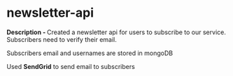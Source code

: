 # newsletter-api
<strong>Description - </strong>Created a newsletter api for users to subscribe to our service. Subscribers need to verify their email.
<p>Subscribers email and usernames are stored in mongoDB</p>
<p>Used <strong>SendGrid</strong> to send email to subscribers</p>


